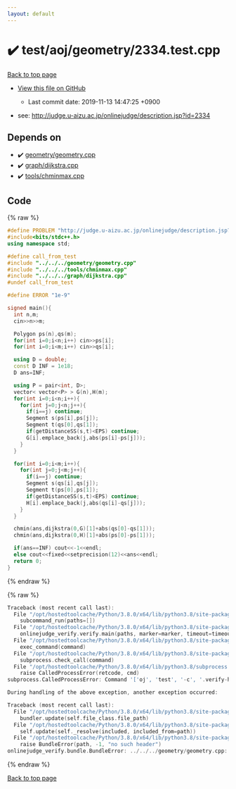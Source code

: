 ```yaml
---
layout: default
---
```


<!-- mathjax config similar to math.stackexchange -->
<script type="text/javascript" async
  src="https://cdnjs.cloudflare.com/ajax/libs/mathjax/2.7.5/MathJax.js?config=TeX-MML-AM_CHTML">
</script>
<script type="text/x-mathjax-config">
  MathJax.Hub.Config({
    TeX: { equationNumbers: { autoNumber: "AMS" }},
    tex2jax: {
      inlineMath: [ ['$','$'] ],
      processEscapes: true
    },
    "HTML-CSS": { matchFontHeight: false },
    displayAlign: "left",
    displayIndent: "2em"
  });
</script>

<script type="text/javascript" src="https://cdnjs.cloudflare.com/ajax/libs/jquery/3.4.1/jquery.min.js"></script>
<script src="https://cdn.jsdelivr.net/npm/jquery-balloon-js@1.1.2/jquery.balloon.min.js" integrity="sha256-ZEYs9VrgAeNuPvs15E39OsyOJaIkXEEt10fzxJ20+2I=" crossorigin="anonymous"></script>
<script type="text/javascript" src="../../../../assets/js/copy-button.js"></script>
<link rel="stylesheet" href="../../../../assets/css/copy-button.css" />


# :heavy_check_mark: test/aoj/geometry/2334.test.cpp

<a href="../../../../index.html">Back to top page</a>

* <a href="{{ site.github.repository_url }}/blob/master/test/aoj/geometry/2334.test.cpp">View this file on GitHub</a>
    - Last commit date: 2019-11-13 14:47:25 +0900


* see: <a href="http://judge.u-aizu.ac.jp/onlinejudge/description.jsp?id=2334">http://judge.u-aizu.ac.jp/onlinejudge/description.jsp?id=2334</a>


## Depends on

* :heavy_check_mark: <a href="../../../../library/geometry/geometry.cpp.html">geometry/geometry.cpp</a>
* :heavy_check_mark: <a href="../../../../library/graph/dijkstra.cpp.html">graph/dijkstra.cpp</a>
* :heavy_check_mark: <a href="../../../../library/tools/chminmax.cpp.html">tools/chminmax.cpp</a>


## Code

<a id="unbundled"></a>
{% raw %}
```cpp
#define PROBLEM "http://judge.u-aizu.ac.jp/onlinejudge/description.jsp?id=2334"
#include<bits/stdc++.h>
using namespace std;

#define call_from_test
#include "../../../geometry/geometry.cpp"
#include "../../../tools/chminmax.cpp"
#include "../../../graph/dijkstra.cpp"
#undef call_from_test

#define ERROR "1e-9"

signed main(){
  int n,m;
  cin>>n>>m;

  Polygon ps(n),qs(m);
  for(int i=0;i<n;i++) cin>>ps[i];
  for(int i=0;i<m;i++) cin>>qs[i];

  using D = double;
  const D INF = 1e18;
  D ans=INF;

  using P = pair<int, D>;
  vector< vector<P> > G(n),H(m);
  for(int i=0;i<n;i++){
    for(int j=0;j<n;j++){
      if(i==j) continue;
      Segment s(ps[i],ps[j]);
      Segment t(qs[0],qs[1]);
      if(getDistanceSS(s,t)<EPS) continue;
      G[i].emplace_back(j,abs(ps[i]-ps[j]));
    }
  }

  for(int i=0;i<m;i++){
    for(int j=0;j<m;j++){
      if(i==j) continue;
      Segment s(qs[i],qs[j]);
      Segment t(ps[0],ps[1]);
      if(getDistanceSS(s,t)<EPS) continue;
      H[i].emplace_back(j,abs(qs[i]-qs[j]));
    }
  }

  chmin(ans,dijkstra(0,G)[1]+abs(qs[0]-qs[1]));
  chmin(ans,dijkstra(0,H)[1]+abs(ps[0]-ps[1]));

  if(ans==INF) cout<<-1<<endl;
  else cout<<fixed<<setprecision(12)<<ans<<endl;
  return 0;
}

```
{% endraw %}

<a id="bundled"></a>
{% raw %}
```cpp
Traceback (most recent call last):
  File "/opt/hostedtoolcache/Python/3.8.0/x64/lib/python3.8/site-packages/onlinejudge_verify/main.py", line 173, in main
    subcommand_run(paths=[])
  File "/opt/hostedtoolcache/Python/3.8.0/x64/lib/python3.8/site-packages/onlinejudge_verify/main.py", line 70, in subcommand_run
    onlinejudge_verify.verify.main(paths, marker=marker, timeout=timeout)
  File "/opt/hostedtoolcache/Python/3.8.0/x64/lib/python3.8/site-packages/onlinejudge_verify/verify.py", line 87, in main
    exec_command(command)
  File "/opt/hostedtoolcache/Python/3.8.0/x64/lib/python3.8/site-packages/onlinejudge_verify/verify.py", line 26, in exec_command
    subprocess.check_call(command)
  File "/opt/hostedtoolcache/Python/3.8.0/x64/lib/python3.8/subprocess.py", line 364, in check_call
    raise CalledProcessError(retcode, cmd)
subprocess.CalledProcessError: Command '['oj', 'test', '-c', '.verify-helper/cache/c36a49005ac83bc17634badc8dd1bcb9/a.out', '-d', '.verify-helper/cache/c36a49005ac83bc17634badc8dd1bcb9/test', '-e', '\'"1e-8"\'']' returned non-zero exit status 2.

During handling of the above exception, another exception occurred:

Traceback (most recent call last):
  File "/opt/hostedtoolcache/Python/3.8.0/x64/lib/python3.8/site-packages/onlinejudge_verify/docs.py", line 345, in write_contents
    bundler.update(self.file_class.file_path)
  File "/opt/hostedtoolcache/Python/3.8.0/x64/lib/python3.8/site-packages/onlinejudge_verify/bundle.py", line 156, in update
    self.update(self._resolve(included, included_from=path))
  File "/opt/hostedtoolcache/Python/3.8.0/x64/lib/python3.8/site-packages/onlinejudge_verify/bundle.py", line 54, in _resolve
    raise BundleError(path, -1, "no such header")
onlinejudge_verify.bundle.BundleError: ../../../geometry/geometry.cpp: line -1: no such header

```
{% endraw %}

<a href="../../../../index.html">Back to top page</a>


